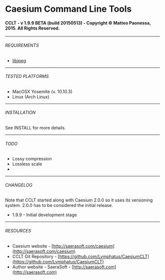 # Caesium Command Line Tools
#### CCLT - v 1.9.9 BETA (build 20150513) - Copyright &copy; Matteo Paonessa, 2015. All Rights Reserved.

----------

###### REQUIREMENTS
* [libjpeg](http://www.ijg.org/libjpeg)

----------

###### TESTED PLATFORMS
* MacOSX Yosemite (v. 10.10.3)
* Linux (Arch Linux)

----------

###### INSTALLATION
See INSTALL for more details.

----------

###### TODO
* Lossy compression
* Lossless scale
* 

----------

###### CHANGELOG
Note that CCLT started along with Caesium 2.0.0 so it uses its versioning system. 2.0.0 has to be considered the initial release.
* 1.9.9 - Initial development stage

----------

###### RESOURCES
* Caesium website - [http://saerasoft.com/caesium](http://saerasoft.com/caesium)
* CCLT Git Repository - [https://github.com/Lymphatus/CaesiumCLT](https://github.com/Lymphatus/CaesiumCLT)
* Author website - SaeraSoft - [http://saerasoft.com](http://saerasoft.com)
